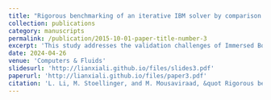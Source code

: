```yaml
---
title: "Rigorous benchmarking of an iterative IBM solver by comparison to body-fitted mesh results"
collection: publications
category: manuscripts
permalink: /publication/2015-10-01-paper-title-number-3
excerpt: 'This study addresses the validation challenges of Immersed Boundary Method (IBM) solvers by proposing a consistent benchmarking approach. A temporally second-order Arbitrary Lagrangian–Eulerian (ALE) solver implemented in OpenFOAM is verified against lid-driven cavity flow and flow past static and oscillating cylinders. It then serves as the underlying fluid flow solver for a fully implicit diffusive direct forcing IBM solver that achieves temporal second-order accuracy, verified by the static and oscillating cylinder cases. Leveraging the shared numerical framework, the IBM solver is rigorously validated against ALE using identical settings, parameters, and nearly identical grids across twenty test cases, including stationary cylinder flow (Re = 40, 100, 185), oscillating cylinder in quiescent flow (Re = 100, KC = 5), and transversely oscillating cylinders with varying amplitudes and frequencies (16 cases in total). The IBM solver demonstrates robustness (CFL up to 8) and accuracy over a wide Reynolds number range, with relative drag coefficient errors below 7% for all considered cases. Incorporating body force correction, which reduces slip errors at negligible added computational cost, drastically improves accuracy. Proper Rhie–Chow momentum interpolation, including body forces, is critical in the adopted collocated finite volume method. For unsteady problems, the computational cost is greatly reduced without compromising accuracy by using CFL=1.5-2.0 with only two outer iterations. The proposed benchmarking framework can be easily used for validation of other IBM approaches and thus potentially help to advance the state of IBM.'
date: 2024-04-26
venue: 'Computers & Fluids'
slidesurl: 'http://lianxiali.github.io/files/slides3.pdf'
paperurl: 'http://lianxiali.github.io/files/paper3.pdf'
citation: 'L. Li, M. Stoellinger, and M. Mousaviraad, &quot Rigorous benchmarking of an iterative IBM solver by comparison to body-fitted mesh results. &quot <i> Computers & Fluids </i>, vol. 277, p. 106 281, 2024. '
---
```


